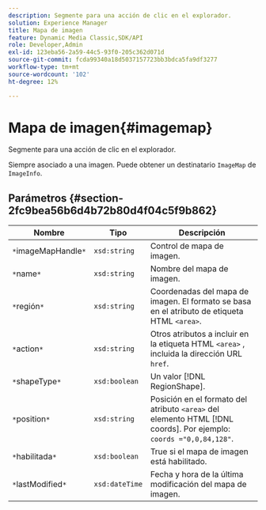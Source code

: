 ```yaml
---
description: Segmente para una acción de clic en el explorador.
solution: Experience Manager
title: Mapa de imagen
feature: Dynamic Media Classic,SDK/API
role: Developer,Admin
exl-id: 123eba56-2a59-44c5-93f0-205c362d071d
source-git-commit: fcda99340a18d5037157723bb3bdca5fa9df3277
workflow-type: tm+mt
source-wordcount: '102'
ht-degree: 12%

---
```


# Mapa de imagen{#imagemap}

Segmente para una acción de clic en el explorador.

Siempre asociado a una imagen. Puede obtener un destinatario `ImageMap` de `ImageInfo`.

## Parámetros {#section-2fc9bea56b6d4b72b80d4f04c5f9b862}

| Nombre | Tipo | Descripción |
|---|---|---|
| `*`imageMapHandle`*` | `xsd:string` | Control de mapa de imagen. |
| `*`name`*` | `xsd:string` | Nombre del mapa de imagen. |
| `*`región`*` | `xsd:string` | Coordenadas del mapa de imagen. El formato se basa en el atributo de etiqueta HTML `<area>`. |
| `*`action`*` | `xsd:string` | Otros atributos a incluir en la etiqueta HTML `<area>` , incluida la dirección URL `href`. |
| `*`shapeType`*` | `xsd:boolean` | Un valor [!DNL RegionShape]. |
| `*`position`*` | `xsd:string` | Posición en el formato del atributo `<area>` del elemento HTML [!DNL coords]. Por ejemplo: `coords ="0,0,84,128"`. |
| `*`habilitada`*` | `xsd:boolean` | True si el mapa de imagen está habilitado. |
| `*`lastModified`*` | `xsd:dateTime` | Fecha y hora de la última modificación del mapa de imagen. |

